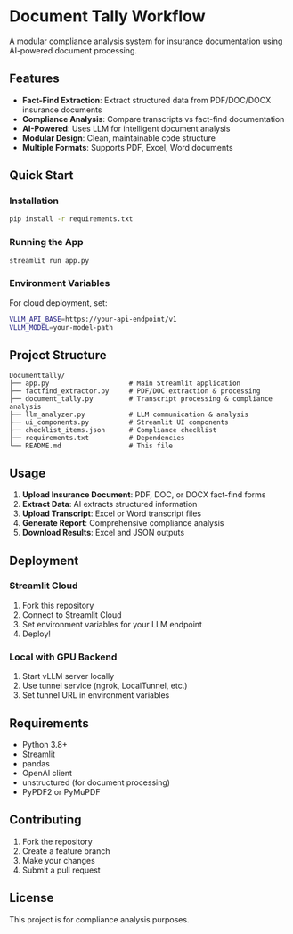 # Document Tally Workflow

A modular compliance analysis system for insurance documentation using AI-powered document processing.

##  Features

- **Fact-Find Extraction**: Extract structured data from PDF/DOC/DOCX insurance documents
- **Compliance Analysis**: Compare transcripts vs fact-find documentation
- **AI-Powered**: Uses LLM for intelligent document analysis
- **Modular Design**: Clean, maintainable code structure
- **Multiple Formats**: Supports PDF, Excel, Word documents

##  Quick Start

### Installation

```bash
pip install -r requirements.txt
```

### Running the App

```bash
streamlit run app.py
```

### Environment Variables

For cloud deployment, set:
```bash
VLLM_API_BASE=https://your-api-endpoint/v1
VLLM_MODEL=your-model-path
```

##  Project Structure

```
Documenttally/
├── app.py                    # Main Streamlit application
├── factfind_extractor.py     # PDF/DOC extraction & processing
├── document_tally.py         # Transcript processing & compliance analysis  
├── llm_analyzer.py           # LLM communication & analysis
├── ui_components.py          # Streamlit UI components
├── checklist_items.json      # Compliance checklist
├── requirements.txt          # Dependencies
└── README.md                 # This file
```

##  Usage

1. **Upload Insurance Document**: PDF, DOC, or DOCX fact-find forms
2. **Extract Data**: AI extracts structured information
3. **Upload Transcript**: Excel or Word transcript files
4. **Generate Report**: Comprehensive compliance analysis
5. **Download Results**: Excel and JSON outputs

##  Deployment

### Streamlit Cloud

1. Fork this repository
2. Connect to Streamlit Cloud
3. Set environment variables for your LLM endpoint
4. Deploy!

### Local with GPU Backend

1. Start vLLM server locally
2. Use tunnel service (ngrok, LocalTunnel, etc.)
3. Set tunnel URL in environment variables

##  Requirements

- Python 3.8+
- Streamlit
- pandas
- OpenAI client
- unstructured (for document processing)
- PyPDF2 or PyMuPDF

##  Contributing

1. Fork the repository
2. Create a feature branch
3. Make your changes
4. Submit a pull request

##  License

This project is for compliance analysis purposes.
